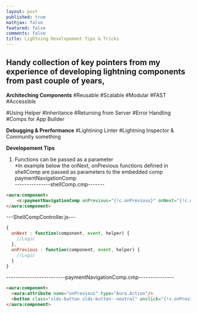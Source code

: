 ```yaml
---
layout: post
published: true
mathjax: false
featured: false
comments: false
title: Lightning Developement Tips & Tricks
---
```

## Handy collection of key pointers from my experience of developing lightning components from past couple of years,

**Architeching Components**
#Reusable
#Scalable
#Modular
#FAST
#Accessible

#Using Helper
#Inheritance
#Returning from Server
#Error Handling
#Comps for App Builder

**Debugging & Prerformance**
#Lightining Linter
#Lightning Inspector & Community something

**Developement Tips**
1. Functions can be passed as a parameter  
  *In example below the onNext, onPrevious functions defined in shellComp are passed as parameters to the embedded comp paymentNavigationComp  
  ---------------shellComp.cmp-------
  
```html
<aura:component>
	<c:paymentNavigationComp onPrevious="{!c.onPrevious}" onNext="{!c.onNext}"/>
</aura:component>
```  
---ShellCompController.js---
```js
{
  onNext : function(component, event, helper) {
    //Logic
  },
  onPrevious : function(component, event, helper) {
    //Logic
  }
}
```  

-------------------------paymentNavigationComp.cmp---------------  
```html
<aura:component>
  <aura:attribute name="onPrevious" type="Aura.Action"/>
  <button class="slds-button slds-button--neutral" onclick="{!v.onPrevious}">Previous</button>
</aura:component>
```